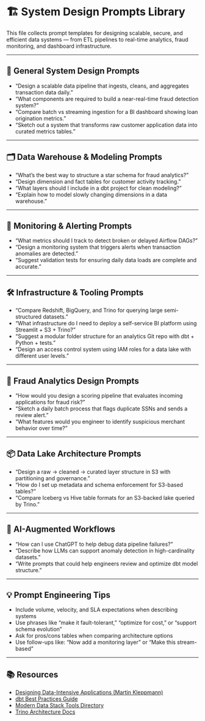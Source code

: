 # 🏗️ System Design Prompts Library

This file collects prompt templates for designing scalable, secure, and efficient data systems — from ETL pipelines to real-time analytics, fraud monitoring, and dashboard infrastructure.

---

## 🧠 General System Design Prompts

- “Design a scalable data pipeline that ingests, cleans, and aggregates transaction data daily.”
- “What components are required to build a near-real-time fraud detection system?”
- “Compare batch vs streaming ingestion for a BI dashboard showing loan origination metrics.”
- “Sketch out a system that transforms raw customer application data into curated metrics tables.”

---

## 🗂️ Data Warehouse & Modeling Prompts

- “What’s the best way to structure a star schema for fraud analytics?”
- “Design dimension and fact tables for customer activity tracking.”
- “What layers should I include in a dbt project for clean modeling?”
- “Explain how to model slowly changing dimensions in a data warehouse.”

---

## 🧪 Monitoring & Alerting Prompts

- “What metrics should I track to detect broken or delayed Airflow DAGs?”
- “Design a monitoring system that triggers alerts when transaction anomalies are detected.”
- “Suggest validation tests for ensuring daily data loads are complete and accurate.”

---

## 🛠️ Infrastructure & Tooling Prompts

- “Compare Redshift, BigQuery, and Trino for querying large semi-structured datasets.”
- “What infrastructure do I need to deploy a self-service BI platform using Streamlit + S3 + Trino?”
- “Suggest a modular folder structure for an analytics Git repo with dbt + Python + tests.”
- “Design an access control system using IAM roles for a data lake with different user levels.”

---

## 🚨 Fraud Analytics Design Prompts

- “How would you design a scoring pipeline that evaluates incoming applications for fraud risk?”
- “Sketch a daily batch process that flags duplicate SSNs and sends a review alert.”
- “What features would you engineer to identify suspicious merchant behavior over time?”

---

## 📦 Data Lake Architecture Prompts

- “Design a raw → cleaned → curated layer structure in S3 with partitioning and governance.”
- “How do I set up metadata and schema enforcement for S3-based tables?”
- “Compare Iceberg vs Hive table formats for an S3-backed lake queried by Trino.”

---

## 🤖 AI-Augmented Workflows

- “How can I use ChatGPT to help debug data pipeline failures?”
- “Describe how LLMs can support anomaly detection in high-cardinality datasets.”
- “Write prompts that could help engineers review and optimize dbt model structure.”

---

## 💡 Prompt Engineering Tips

- Include volume, velocity, and SLA expectations when describing systems  
- Use phrases like “make it fault-tolerant,” “optimize for cost,” or “support schema evolution”  
- Ask for pros/cons tables when comparing architecture options  
- Use follow-ups like: “Now add a monitoring layer” or “Make this stream-based”

---

## 📚 Resources

- [Designing Data-Intensive Applications (Martin Kleppmann)](https://dataintensive.net/)  
- [dbt Best Practices Guide](https://docs.getdbt.com/docs/guides/best-practices)  
- [Modern Data Stack Tools Directory](https://www.moderndatastack.xyz/)  
- [Trino Architecture Docs](https://trino.io/docs/current/overview.html)
